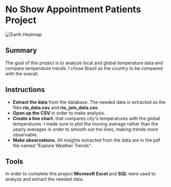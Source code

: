 # No Show Appointment Patients Project
![Earth Heatmap](https://raw.githubusercontent.com/santos-wesley/udacity-data-analyst-nanodegree/main/Project%201%20-%20Explore%20Weather%20Trends/images/earth.png)
## Summary

The goal of this project is to analyze local and global temperature data and compare temperature trends. I chose Brazil as the country to be compared with the overall.

## Instructions

* **Extract the data** from the database. The needed data is extracted as the files **rio_data.csv** and **rio_join_data.csv**.
* **Open up the CSV** in order to make analysis.
* **Create a line chart.** that compares city's temperatures with the global temperatures. I made sure to plot the moving average rather than the yearly averages in order to smooth out the lines, making trends more observable.
* **Make observations.** All insights extracted from the data are in the pdf file named "Explore Weather Trends".

## Tools

In order to complete this project **Microsoft Excel** and **SQL** were used to analyze and extract the needed data.
